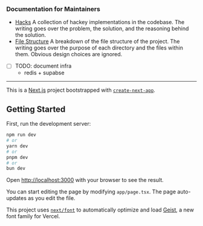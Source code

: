### Documentation for Maintainers

+ [Hacks](/docs/hacks.md)
    A collection of hackey implementations in the codebase. The writing goes over the problem, the solution, and the reasoning behind the solution.
+ [File Structure](/docs/components%20&%20file-structure.md)
    A breakdown of the file structure of the project. The writing goes over the purpose of each directory and the files within them. Obvious design choices are ignored.

+ [ ] TODO: document infra
    - redis + supabse

---

This is a [Next.js](https://nextjs.org) project bootstrapped with [`create-next-app`](https://nextjs.org/docs/app/api-reference/cli/create-next-app).

## Getting Started

First, run the development server:

```bash
npm run dev
# or
yarn dev
# or
pnpm dev
# or
bun dev
```

Open [http://localhost:3000](http://localhost:3000) with your browser to see the result.

You can start editing the page by modifying `app/page.tsx`. The page auto-updates as you edit the file.

This project uses [`next/font`](https://nextjs.org/docs/app/building-your-application/optimizing/fonts) to automatically optimize and load [Geist](https://vercel.com/font), a new font family for Vercel.

